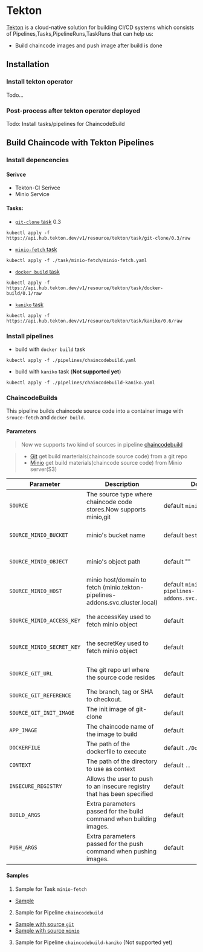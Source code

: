 # Tekton

[Tekton](https://tekton.dev/docs/) is a cloud-native solution for building CI/CD systems which consists of Pipelines,Tasks,PipelineRuns,TaskRuns that can help us:

- Build chaincode images and push image after build is done

## Installation

### Install tekton operator
Todo...

### Post-process after tekton operator deployed

Todo: Install tasks/pipelines for ChaincodeBuild


## Build Chaincode with Tekton Pipelines

### Install depencencies

#### Serivce

- Tekton-CI Serivce
- Minio Service

#### Tasks: 
- [`git-clone` task](https://github.com/tektoncd/catalog/tree/main/task/git-clone) 0.3
```
kubectl apply -f https://api.hub.tekton.dev/v1/resource/tekton/task/git-clone/0.3/raw
```

- [`minio-fetch` task](./task/minio-fetch/minio-fetch.yaml)
```
kubectl apply -f ./task/minio-fetch/minio-fetch.yaml
```

- [`docker build` task](https://github.com/tektoncd/catalog/tree/main/task/docker-build/0.1)
```
kubectl apply -f https://api.hub.tekton.dev/v1/resource/tekton/task/docker-build/0.1/raw
```

- [`kaniko` task](https://github.com/tektoncd/catalog/tree/main/task/kaniko/0.6)

```
kubectl apply -f https://api.hub.tekton.dev/v1/resource/tekton/task/kaniko/0.6/raw 
```

### Install pipelines

- build with `docker build` task
```
kubectl apply -f ./pipelines/chaincodebuild.yaml
```

- build with `kaniko` task (**Not supported yet**)
```
kubectl apply -f ./pipelines/chaincodebuild-kaniko.yaml
```

### ChaincodeBuilds

This pipeline builds chaincode source code into a container image with `srouce-fetch` and `docker build`.


#### Parameters

> Now we supports two kind of sources in pipeline [chaincodebuild](./pipelines/chaincodebuild.yaml) 

> - [Git](https://github.com/tektoncd/catalog/tree/main/task/git-clone/0.3) get build marterials(chaincode source code) from a git repo
> - [Minio](https://min.io/docs/minio/kubernetes/upstream/index.html) get build materials(chaincode source code) from Minio server(S3)


| Parameter                                   | Description                                 | Default                                                          |   Required |
| ------------------------------------------- | ------------------------------------------- | ---------------------------------------------------------------- | ---------- |
| `SOURCE`                               | The source type where chaincode code stores.Now supports minio,git  | default `minio`. |  `required` |
| `SOURCE_MINIO_BUCKET`                               | minio's bucket name  | default `bestchains`. |   `required when using minio` |
| `SOURCE_MINIO_OBJECT`                               | minio's object path  | default ""  |   `required when using minio` |
| `SOURCE_MINIO_HOST`                               | minio host/domain to fetch (minio.tekton-pipelines-addons.svc.cluster.local)  | default `minio.tekton-pipelines-addons.svc.cluster.local`. | `required when using minio` |
| `SOURCE_MINIO_ACCESS_KEY`                               | the accessKey used to fetch minio object  | default  |  `required when using minio` |
| `SOURCE_MINIO_SECRET_KEY`                               | the secretKey used to fetch minio object | default | `required when using minio` |
| `SOURCE_GIT_URL`                               |  The git repo url where the source code resides | default |  `required when using git` |
| `SOURCE_GIT_REFERENCE`                               | The branch, tag or SHA to checkout. | default |  `optional` |
| `SOURCE_GIT_INIT_IMAGE`                               | The init image of git-clone | default  |  `optional` |
| `APP_IMAGE`                               | The chaincode name of the image to build | default |   `required` |
| `DOCKERFILE`                               | The path of the dockerfile to execute  | default `./Dockerfile` |   `required` |
| `CONTEXT`                               | The path of the directory to use as context  | default `.`.  |   `required` |
| `INSECURE_REGISTRY`                               | Allows the user to push to an insecure registry that has been specified  | default |   `optional` |
| `BUILD_ARGS`                               | Extra parameters passed for the build command when building images.  | default |   `optional` |
| `PUSH_ARGS`                               | Extra parameters passed for the push command when pushing images. | default |   `optional` |

#### Samples

1. Sample for Task `minio-fetch`

- [Sample](./task/minio-fetch/sample/samplerun.yaml)

2. Sample for Pipeline `chaincodebuild`

- [Sample with source `git`](./pipelines/sample/sample_git.yaml)
- [Sample with source `minio`](./pipelines/sample/sample_minio.yaml)

3. Sample for Pipeline `chaincodebuild-kaniko` (Not supported yet)





